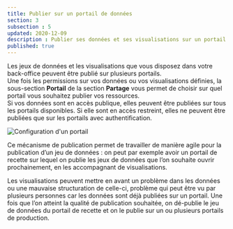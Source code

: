 ```yaml
---
title: Publier sur un portail de données
section: 3
subsection : 5
updated: 2020-12-09
description : Publier ses données et ses visualisations sur un portail de données
published: true
---
```


Les jeux de données et les visualisations que vous disposez dans votre back-office peuvent être publié sur plusieurs portails.  
Une fois les permissions sur vos données ou vos visualisations définies, la sous-section **Portail** de la section **Partage** vous permet de choisir sur quel portail vous souhaitez publier vos ressources.  
Si vos données sont en accès publique, elles peuvent être publiées sur tous les portails disponibles. Si elle sont en accès restreint, elles ne peuvent être publiées que sur les portails avec authentification.


![Configuration d'un portail](./images/functional-presentation/configuration-portail.jpg)


Ce mécanisme de publication permet de travailler de manière agile pour la publication d’un jeu de données : on peut par exemple avoir un portail de recette sur lequel on publie les jeux de données que l’on souhaite ouvrir prochainement, en les accompagnant de visualisations.

Les visualisations peuvent mettre en avant un problème dans les données ou une mauvaise structuration de celle-ci, problème qui peut être vu par plusieurs personnes car les données sont déjà publiées sur un portail. Une fois que l’on atteint la qualité de publication souhaitée, on dé-publie le jeu de données du portail de recette et on le publie sur un ou plusieurs portails de production.
